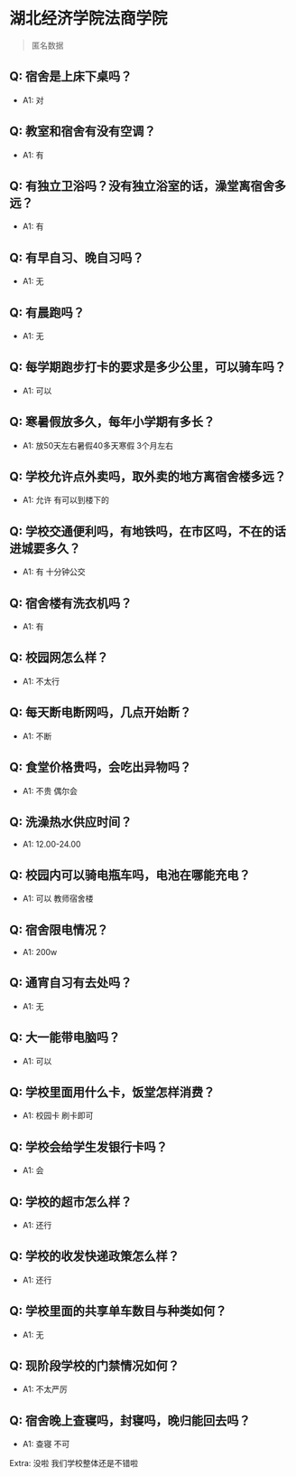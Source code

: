 # 湖北经济学院法商学院

> 匿名数据

## Q: 宿舍是上床下桌吗？

- A1: 对

## Q: 教室和宿舍有没有空调？

- A1: 有

## Q: 有独立卫浴吗？没有独立浴室的话，澡堂离宿舍多远？

- A1: 有

## Q: 有早自习、晚自习吗？

- A1: 无

## Q: 有晨跑吗？

- A1: 无

## Q: 每学期跑步打卡的要求是多少公里，可以骑车吗？

- A1: 可以

## Q: 寒暑假放多久，每年小学期有多长？

- A1: 放50天左右暑假40多天寒假 3个月左右

## Q: 学校允许点外卖吗，取外卖的地方离宿舍楼多远？

- A1: 允许 有可以到楼下的

## Q: 学校交通便利吗，有地铁吗，在市区吗，不在的话进城要多久？

- A1: 有 十分钟公交

## Q: 宿舍楼有洗衣机吗？

- A1: 有

## Q: 校园网怎么样？

- A1: 不太行

## Q: 每天断电断网吗，几点开始断？

- A1: 不断

## Q: 食堂价格贵吗，会吃出异物吗？

- A1: 不贵 偶尔会

## Q: 洗澡热水供应时间？

- A1: 12.00-24.00

## Q: 校园内可以骑电瓶车吗，电池在哪能充电？

- A1: 可以 教师宿舍楼

## Q: 宿舍限电情况？

- A1: 200w

## Q: 通宵自习有去处吗？

- A1: 无

## Q: 大一能带电脑吗？

- A1: 可以

## Q: 学校里面用什么卡，饭堂怎样消费？

- A1: 校园卡 刷卡即可

## Q: 学校会给学生发银行卡吗？

- A1: 会

## Q: 学校的超市怎么样？

- A1: 还行

## Q: 学校的收发快递政策怎么样？

- A1: 还行

## Q: 学校里面的共享单车数目与种类如何？

- A1: 无

## Q: 现阶段学校的门禁情况如何？

- A1: 不太严厉

## Q: 宿舍晚上查寝吗，封寝吗，晚归能回去吗？

- A1: 查寝 不可

Extra: 没啦 我们学校整体还是不错啦